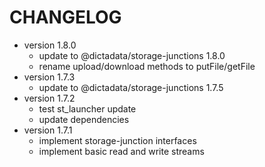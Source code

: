 # CHANGELOG

- version 1.8.0
  - update to @dictadata/storage-junctions 1.8.0
  - rename upload/download methods to putFile/getFile
- version 1.7.3
  - update to @dictadata/storage-junctions 1.7.5
- version 1.7.2
  - test st_launcher update
  - update dependencies
- version 1.7.1
  - implement storage-junction interfaces
  - implement basic read and write streams
